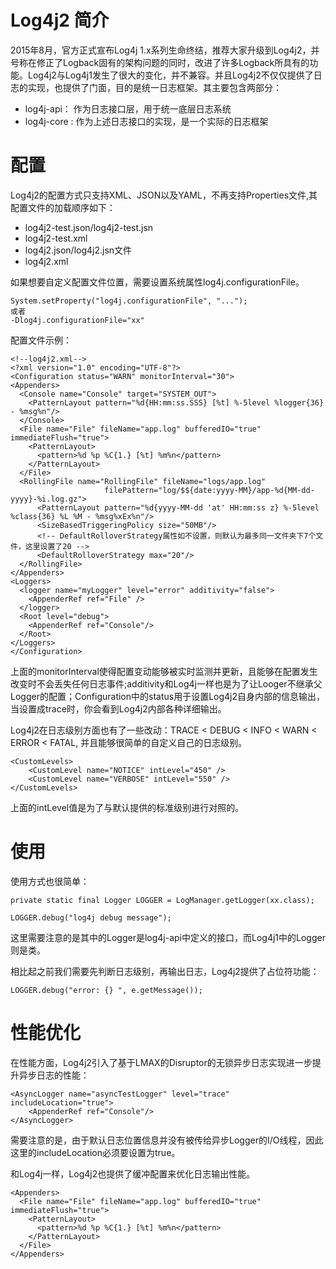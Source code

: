 # Log4j2 简介
2015年8月，官方正式宣布Log4j 1.x系列生命终结，推荐大家升级到Log4j2，并号称在修正了Logback固有的架构问题的同时，改进了许多Logback所具有的功能。Log4j2与Log4j1发生了很大的变化，并不兼容。并且Log4j2不仅仅提供了日志的实现，也提供了门面，目的是统一日志框架。其主要包含两部分：

+ log4j-api： 作为日志接口层，用于统一底层日志系统
+ log4j-core : 作为上述日志接口的实现，是一个实际的日志框架

# 配置
Log4j2的配置方式只支持XML、JSON以及YAML，不再支持Properties文件,其配置文件的加载顺序如下：

+ log4j2-test.json/log4j2-test.jsn
+ log4j2-test.xml
+ log4j2.json/log4j2.jsn文件
+ log4j2.xml

如果想要自定义配置文件位置，需要设置系统属性log4j.configurationFile。
```
System.setProperty("log4j.configurationFile", "...");
或者
-Dlog4j.configurationFile="xx"
```
配置文件示例：
```
<!--log4j2.xml-->
<?xml version="1.0" encoding="UTF-8"?>
<Configuration status="WARN" monitorInterval="30">
<Appenders>
  <Console name="Console" target="SYSTEM_OUT">
    <PatternLayout pattern="%d{HH:mm:ss.SSS} [%t] %-5level %logger{36} - %msg%n"/>
  </Console>
  <File name="File" fileName="app.log" bufferedIO="true" immediateFlush="true">
    <PatternLayout>
      <pattern>%d %p %C{1.} [%t] %m%n</pattern>
    </PatternLayout>
  </File>
  <RollingFile name="RollingFile" fileName="logs/app.log"
                     filePattern="log/$${date:yyyy-MM}/app-%d{MM-dd-yyyy}-%i.log.gz">
      <PatternLayout pattern="%d{yyyy-MM-dd 'at' HH:mm:ss z} %-5level %class{36} %L %M - %msg%xEx%n"/>
      <SizeBasedTriggeringPolicy size="50MB"/>
      <!-- DefaultRolloverStrategy属性如不设置，则默认为最多同一文件夹下7个文件，这里设置了20 -->
      <DefaultRolloverStrategy max="20"/>
  </RollingFile>
</Appenders>
<Loggers>
  <logger name="myLogger" level="error" additivity="false">
    <AppenderRef ref="File" />
  </logger>
  <Root level="debug">
    <AppenderRef ref="Console"/>
  </Root>
</Loggers>
</Configuration>
```
上面的monitorInterval使得配置变动能够被实时监测并更新，且能够在配置发生改变时不会丢失任何日志事件;additivity和Log4j一样也是为了让Looger不继承父Logger的配置；Configuration中的status用于设置Log4j2自身内部的信息输出，当设置成trace时，你会看到Log4j2内部各种详细输出。

Log4j2在日志级别方面也有了一些改动：TRACE < DEBUG < INFO < WARN < ERROR < FATAL, 并且能够很简单的自定义自己的日志级别。
```
<CustomLevels>
    <CustomLevel name="NOTICE" intLevel="450" />
    <CustomLevel name="VERBOSE" intLevel="550" />
</CustomLevels>
```
上面的intLevel值是为了与默认提供的标准级别进行对照的。

# 使用
使用方式也很简单：
```
private static final Logger LOGGER = LogManager.getLogger(xx.class);

LOGGER.debug("log4j debug message");
```
这里需要注意的是其中的Logger是log4j-api中定义的接口，而Log4j1中的Logger则是类。

相比起之前我们需要先判断日志级别，再输出日志，Log4j2提供了占位符功能：
```
LOGGER.debug("error: {} ", e.getMessage());
```

# 性能优化
在性能方面，Log4j2引入了基于LMAX的Disruptor的无锁异步日志实现进一步提升异步日志的性能：
```
<AsyncLogger name="asyncTestLogger" level="trace" includeLocation="true">
    <AppenderRef ref="Console"/>
</AsyncLogger>
```
需要注意的是，由于默认日志位置信息并没有被传给异步Logger的I/O线程，因此这里的includeLocation必须要设置为true。

和Log4j一样，Log4j2也提供了缓冲配置来优化日志输出性能。
```
<Appenders>
  <File name="File" fileName="app.log" bufferedIO="true" immediateFlush="true">
    <PatternLayout>
      <pattern>%d %p %C{1.} [%t] %m%n</pattern>
    </PatternLayout>
  </File>
</Appenders>
```